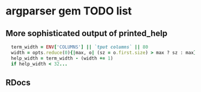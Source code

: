 # argparser gem TODO list

## More sophisticated output of printed_help
````ruby
  term_width = ENV['COLUMNS'] || `tput columns` || 80
  width = opts.reduce(0){|max, o| (sz = o.first.size) > max ? sz : max}
  help_width = term_width - (width += 1)
  if help_width < 32...
````

## RDocs
